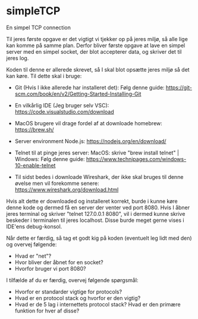 # simpleTCP
En simpel TCP connection

Til jeres første opgave er det vigtigt vi tjekker op på jeres miljø, så alle lige kan komme på samme plan.
Derfor bliver første opgave at lave en simpel server med en simpel socket, der blot accepterer data, og skriver det til jeres log.

Koden til denne er allerede skrevet, så I skal blot opsætte jeres miljø så det kan køre. Til dette skal i bruge:

- Git (Hvis I ikke allerede har installeret det):
Følg denne guide: https://git-scm.com/book/en/v2/Getting-Started-Installing-Git

- En vilkårlig IDE (Jeg bruger selv VSC):
https://code.visualstudio.com/download

- MacOS brugere vil drage fordel af at downloade homebrew:
https://brew.sh/

- Server environment Node.js:
https://nodejs.org/en/download/

- Telnet til at pinge jeres server:
MacOS: skrive "brew install telnet" | Windows: Følg denne guide: https://www.technipages.com/windows-10-enable-telnet

- Til sidst bedes i downloade Wireshark, der ikke skal bruges til denne øvelse men vil forekomme senere:
https://www.wireshark.org/download.html

Hvis alt dette er downloaded og installeret korrekt, burde i kunne køre denne kode og dermed få en server der venter ved port 8080.
Hvis I åbner jeres terminal og skriver "telnet 127.0.0.1 8080", vil i dermed kunne skrive beskeder i terminalen til jeres localhost. 
Disse burde meget gerne vises i IDE'ens debug-konsol.

Når dette er færdig, så tag et godt kig på koden (eventuelt leg lidt med den) og overvej følgende:
- Hvad er "net"?
- Hvor bliver der åbnet for en socket?
- Hvorfor bruger vi port 8080?

I tilfælde af du er færdig, overvej følgende spørgsmål:
- Hvorfor er standarder vigtige for protocols?
- Hvad er en protocol stack og hvorfor er den vigtig?
- Hvad er de 5 lag i internettets protocol stack? Hvad er den primære funktion for hver af disse?

